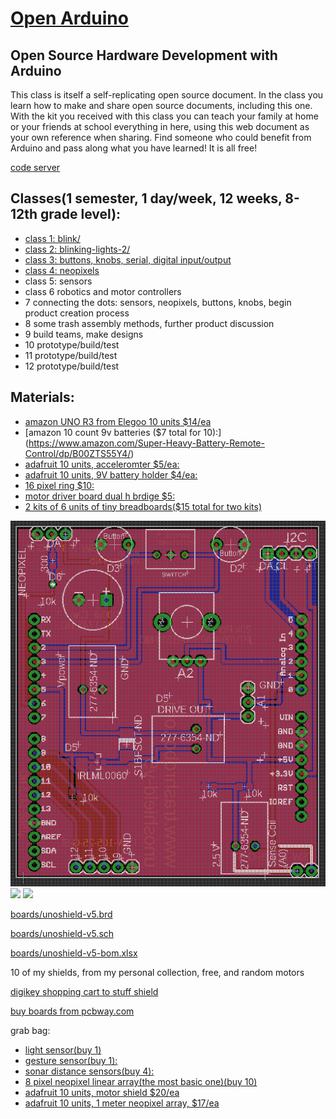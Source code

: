 # [Open Arduino](https://github.com/LafeLabs/openarduino)

## Open Source Hardware Development with Arduino

This class is itself a self-replicating open source document.  In the class you learn how to make and share open source documents, including this one.  With the kit you received with this class you can teach your family at home or your friends at school everything in here, using this web document as your own reference when sharing.  Find someone who could benefit from Arduino and pass along what you have learned!  It is all free!

[code server](codeserver/)

## Classes(1 semester, 1 day/week, 12 weeks, 8-12th grade level):

 - [class 1: blink/](class1-blink/)
 - [class 2: blinking-lights-2/](class2-blinking-lights-2/)
 - [class 3: buttons, knobs, serial, digital input/output](class3-buttons-knobs-io/)
 - [class 4: neopixels](class4-neopixels/)
 - class 5: sensors
 - class 6 robotics and motor controllers
 - 7 connecting the dots: sensors, neopixels, buttons, knobs, begin product creation process
 - 8 some trash assembly methods, further product discussion
 - 9 build teams, make designs
 - 10 prototype/build/test
 - 11 prototype/build/test
 - 12 prototype/build/test


## Materials:

 - [amazon UNO R3 from Elegoo 10 units $14/ea](https://www.amazon.com/ELEGOO-Board-ATmega328P-ATMEGA16U2-Compliant/dp/B01EWOE0UU/)
 - [amazon 10 count 9v batteries ($7 total for 10):]
(https://www.amazon.com/Super-Heavy-Battery-Remote-Control/dp/B00ZTS55Y4/)
 - [adafruit 10 units, acceleromter $5/ea:](https://www.adafruit.com/product/2809)
 - [adafruit 10 units, 9V battery holder $4/ea:](https://www.adafruit.com/product/67)
 - [16 pixel ring $10:](https://www.adafruit.com/product/1463)
 - [motor driver board dual h brdige $5:](https://www.adafruit.com/product/2448)
 - [2 kits of 6 units of tiny breadboards($15 total for two kits) ](https://www.amazon.com/ELEGOO-6PCS-tie-Points-Breadboard-Arduino/dp/B01EV6SBXQ)

![](boards/unoshield.png)
![](https://i.imgur.com/fzFvL7B.jpg)
![](https://i.imgur.com/qy2o8oR.jpg)

[boards/unoshield-v5.brd](boards/unoshield-v5.brd)

[boards/unoshield-v5.sch](boards/unoshield-v5.sch)

[boards/unoshield-v5-bom.xlsx](boards/unoshield-v5-bom.xlsx)

10 of my shields, from my personal collection, free, and random motors

[digikey shopping cart to stuff shield](https://www.digikey.com/short/92z70jhr)

[buy boards from pcbway.com](https://www.pcbway.com/project/shareproject/Generic_Trash_Robot_UNO_Shield__V5.html)

grab bag:

 - [light sensor(buy 1)](https://www.adafruit.com/product/1980($6.95/ea))
 - [gesture sensor(buy 1):](https://www.adafruit.com/product/3595($7.50/ea))
 - [sonar distance sensors(buy 4):](https://www.adafruit.com/product/3942($4/ea))
 - [8 pixel neopixel linear array(the most basic one)(buy 10)](https://www.adafruit.com/product/1426($5.95/ea))
 - [adafruit 10 units, motor shield $20/ea](https://www.adafruit.com/product/1438)
 - [adafruit 10 units, 1 meter neopixel array, $17/ea](https://www.adafruit.com/product/1376?length=1)

